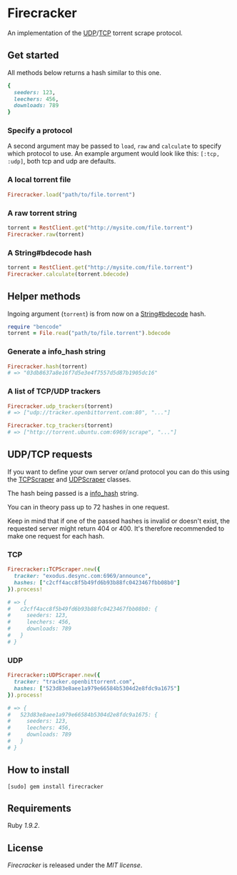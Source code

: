 # Firecracker

An implementation of the [UDP](http://bittorrent.org/beps/bep_0015.html)/[TCP](http://wiki.theory.org/BitTorrentSpecification#Tracker_.27scrape.27_Convention) torrent scrape protocol.

## Get started

All methods below returns a hash similar to this one.

``` ruby
{
  seeders: 123,
  leechers: 456,
  downloads: 789
}
```

### Specify a protocol

A second argument may be passed to `load`, `raw` and `calculate` to specify which protocol to use.
An example argument would look like this: `[:tcp, :udp]`, both tcp and udp are defaults.

### A local torrent file

``` ruby
Firecracker.load("path/to/file.torrent")
```

### A raw torrent string

``` ruby
torrent = RestClient.get("http://mysite.com/file.torrent")
Firecracker.raw(torrent)
```

### A String#bdecode hash

``` ruby
torrent = RestClient.get("http://mysite.com/file.torrent")
Firecracker.calculate(torrent.bdecode)
```

## Helper methods

Ingoing argument (`torrent`) is from now on a [String#bdecode](https://github.com/dasch/ruby-bencode) hash.

``` ruby
require "bencode"
torrent = File.read("path/to/file.torrent").bdecode
```

### Generate a info_hash string

``` ruby
Firecracker.hash(torrent)
# => "03db8637a8e16f7d5e3e4f7557d5d87b1905dc16"
```

### A list of TCP/UDP trackers

``` ruby
Firecracker.udp_trackers(torrent)
# => ["udp://tracker.openbittorrent.com:80", "..."]

Firecracker.tcp_trackers(torrent)
# => ["http://torrent.ubuntu.com:6969/scrape", "..."]
```

## UDP/TCP requests

If you want to define your own server or/and protocol you can do this using the [TCPScraper](https://github.com/oleander/firecracker/blob/master/lib/firecracker/tcp_scraper.rb) and [UDPScraper](https://github.com/oleander/firecracker/blob/master/lib/firecracker/udp_scraper.rb) classes.

The hash being passed is a [info_hash](http://wiki.theory.org/BitTorrent_Tracker_Protocol) string.

You can in theory pass up to 72 hashes in one request.

Keep in mind that if one of the passed hashes is invalid or doesn't exist, the requested server might return 404 or 400.
It's therefore recommended to make one request for each hash.

### TCP

``` ruby
Firecracker::TCPScraper.new({
  tracker: "exodus.desync.com:6969/announce",
  hashes: ["c2cff4acc8f5b49fd6b93b88fc0423467fbb08b0"]
}).process!

# => {
#   c2cff4acc8f5b49fd6b93b88fc0423467fbb08b0: {
#     seeders: 123,
#     leechers: 456,
#     downloads: 789
#   }
# }
```

### UDP

``` ruby
Firecracker::UDPScraper.new({
  tracker: "tracker.openbittorrent.com",
  hashes: ["523d83e8aee1a979e66584b5304d2e8fdc9a1675"]
}).process!

# => {
#   523d83e8aee1a979e66584b5304d2e8fdc9a1675: {
#     seeders: 123,
#     leechers: 456,
#     downloads: 789
#   }
# }
```

## How to install

    [sudo] gem install firecracker

## Requirements

Ruby *1.9.2*.

## License

*Firecracker* is released under the *MIT license*.